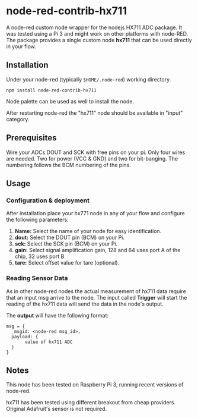 # node-red-contrib-hx711

A node-red custom node wrapper for the nodejs HX711 ADC package. It was tested using a Pi 3 and might work on other platforms with node-RED. The package provides a single custom node **hx711** that can be used directly in your flow.

## Installation

Under your node-red (typically `$HOME/.node-red`) working directory.

`npm install node-red-contrib-hx711`

Node palette can be used as well to install the node.

After restarting node-red the "hx711" node should be available in "input" category.

## Prerequisites

Wire your ADCs DOUT and SCK with free pins on your pi. Only four wires are needed. Two for power (VCC & GND) and two for bit-banging. The numbering follows the BCM numbering of the pins.

## Usage

### Configuration & deployment

After installation place your hx771 node in any of your flow and configure the following parameters:

1. **Name:** Select the name of your node for easy identification.
2. **dout:** Select the DOUT pin (BCM) on your Pi.
3. **sck:** Select the SCK pin (BCM) on your Pi.
4. **gain:** Select signal amplification gain, 128 and 64 uses port A of the chip, 32 uses port B
5. **tare:** Select offset value for tare (optional).

### Reading Sensor Data

As in other node-red nodes the actual measurement of hx711 data require that an input msg arrive to the node. The input called **Trigger** will start the reading of the hx711 data will send the data in the node's output.

The **output** will have the following format:

```
msg = {
  _msgid: <node-red msg_id>,
  payload: {
  	   value of hx711 ADC
  }
}

```

## Notes

This node has been tested on Raspberry Pi 3, running recent versions of node-red.

hx711 has been tested using different breakout from cheap providers. Original Adafruit's sensor is not required.

